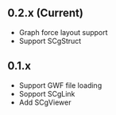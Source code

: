 ## 0.2.x (Current)
- Graph force layout support
- Support SCgStruct

## 0.1.x 

- Support GWF file loading
- Sopport SCgLink
- Add SCgViewer
